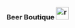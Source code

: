 ### Beer Boutique <img height='30' width='30' title='react.js' src='https://encrypted-tbn0.gstatic.com/images?q=tbn:ANd9GcTF5-Qy0Mxmp6fWZuXf_lbYHMnZHllcQS3kFg&usqp=CAU'>
